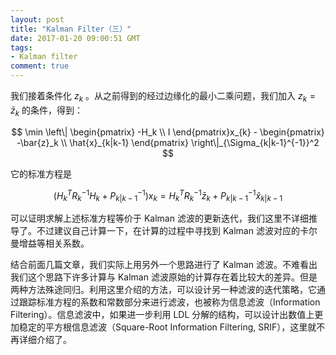 ```yaml
---
layout: post
title: "Kalman Filter（三）"
date: 2017-01-20 09:00:51 GMT
tags:
- Kalman filter
comment: true
---
```


我们接着条件化 $z_k$ 。从之前得到的经过边缘化的最小二乘问题，我们加入 $z_k = \bar{z}_k$ 的条件，得到：

$$
\min \left\|
\begin{pmatrix}
-H_k \\
I
\end{pmatrix}x_{k} - \begin{pmatrix}
-\bar{z}_k \\
\hat{x}_{k|k-1}
\end{pmatrix}
\right\|_{\Sigma_{k|k-1}^{-1}}^2
$$

它的标准方程是

$$
(H_k^TR_k^{-1}H_k+P_{k|k-1}^{-1})x_k = H_k^TR_k^{-1}\bar{z}_k+P_{k|k-1}^{-1}\hat{x}_{k|k-1}
$$

可以证明求解上述标准方程等价于 Kalman 滤波的更新迭代，我们这里不详细推导了。不过建议自己计算一下，在计算的过程中寻找到 Kalman 滤波对应的卡尔曼增益等相关系数。

结合前面几篇文章，我们实际上用另外一个思路进行了 Kalman 滤波。不难看出我们这个思路下许多计算与 Kalman 滤波原始的计算存在着比较大的差异。但是两种方法殊途同归。利用这里介绍的方法，可以设计另一种滤波的迭代策略，它通过跟踪标准方程的系数和常数部分来进行滤波，也被称为信息滤波（Information Filtering）。信息滤波中，如果进一步利用 LDL 分解的结构，可以设计出数值上更加稳定的平方根信息滤波（Square-Root Information Filtering, SRIF），这里就不再详细介绍了。
